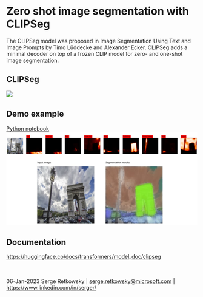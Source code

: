 # Zero shot image segmentation with CLIPSeg

The CLIPSeg model was proposed in Image Segmentation Using Text and Image Prompts by Timo Lüddecke and Alexander Ecker.
CLIPSeg adds a minimal decoder on top of a frozen CLIP model for zero- and one-shot image segmentation.

## CLIPSeg
<img src="https://huggingface.co/datasets/huggingface/documentation-images/resolve/main/blog/123_clipseg-zero-shot/clipseg-overview.png">
<br>

## Demo example

<a href="">Python notebook<a>
<br>
<img src="segmentation_results.jpg">

## Documentation
https://huggingface.co/docs/transformers/model_doc/clipseg

<br><br>
06-Jan-2023 Serge Retkowsky | serge.retkowsky@microsoft.com | https://www.linkedin.com/in/serger/
